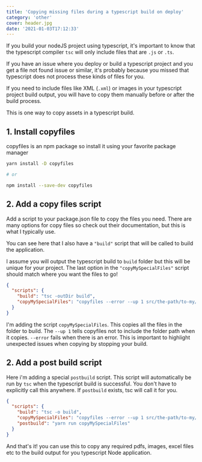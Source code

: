 ```yaml
---
title: 'Copying missing files during a typescript build on deploy'
category: 'other'
cover: header.jpg
date: '2021-01-03T17:12:33'
---
```


If you build your nodeJS project using typescript, it's important to know that the typescript compiler `tsc` will only include files that are `.js` or `.ts`.

If you have an issue where you deploy or build a typescript project and you get a file not found issue or similar, it's probably because you missed that typescript does not process these kinds of files for you.

If you need to include files like XML (`.xml`) or images in your typescript project build output, you will have to copy them manually before or after the build process.

This is one way to copy assets in a typescript build.

<!-- end excerpt -->

## 1. Install copyfiles

copyfiles is an npm package so install it using your favorite package manager

```bash
yarn install -D copyfiles

# or

npm install --save-dev copyfiles
```

## 2. Add a copy files script

Add a script to your package.json file to copy the files you need. There are many options for copy files so check out their documentation, but this is what I typically use.

You can see here that I also have a `"build"` script that will be called to build the application.

I assume you will output the typescript build to `build` folder but this will be unique for your project. The last option in the `"copyMySpecialFiles"` script should match where you want the files to go!

```json
{
  "scripts": {
    "build": "tsc -outDir build",
    "copyMySpecialFiles": "copyfiles --error --up 1 src/the-path/to-my/special-files/*.* build"
  }
}
```

I'm adding the script `copyMySpecialFiles`. This copies all the files in the folder to build. The `--up 1` tells copyfiles not to include the folder path when it copies. `--error` fails when there is an error. This is important to highlight unexpected issues when copying by stopping your build.

## 2. Add a post build script

Here i'm adding a special `postbuild` script. This script will automatically be run by `tsc` when the typescript build is successful. You don't have to explicitly call this anywhere. If `postbuild` exists, tsc will call it for you.

```json
{
  "scripts": {
    "build": "tsc -o build",
    "copyMySpecialFiles": "copyfiles --error --up 1 src/the-path/to-my/special-files/*.* build",
    "postbuild": "yarn run copyMySpecialFiles"
  }
}
```

And that's it! you can use this to copy any required pdfs, images, excel files etc to the build output for you typescript Node application.
